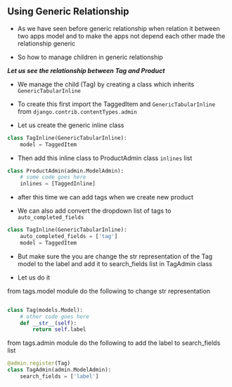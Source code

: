 ## Using Generic Relationship

- As we  have seen before generic relationship when relation it between two apps model and to make the apps not depend each other made the relationship generic 

- So how to manage children in generic relationship

___Let us see the relationship between Tag and Product___

- We manage the child (Tag) by creating a class which inherits `GenericTabularInline`

- To create this first import the TaggedItem and `GenericTabularInline`  from `django.contrib.contentTypes.admin`

- Let us create the generic inline class

```python
class TagInline(GenericTabularInline):
    model = TaggedItem

```

- Then add this inline class to ProductAdmin class `inlines` list

```python
class ProductAdmin(admin.ModelAdmin):
    # some code goes here
    inlines = [TaggedInline]
```

- after this time we can add tags when we create new product

- We can also add convert the dropdown list of tags to `auto_completed_fields`


```python
class TagInline(GenericTabularInline):
    auto_completed_fields = ['tag']
    model = TaggedItem

```
- But make sure the you are change the str representation of the Tag model to the label and add it to search_fields list in TagAdmin class 

- Let us do it

from tags.model module do the following to change str representation

```python

class Tag(models.Model):
    # other code goes here  
    def __str__(self):
        return self.label
```

from tags.admin module do the following to add the label to search_fields list

```python
@admin.register(Tag)
class TagAdmin(admin.ModelAdmin):
    search_fields = ['label']

```
